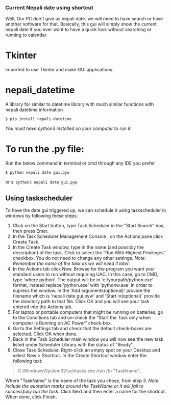### Current Nepali date using shortcut
Well, Our PC don't give us nepali date. we will need to have search or have another software for that.
Basically, this gui will simply show the current nepali date if you ever want to have a quick look without searching or running to calendar.
# Tkinter
Imported to use Tkinter and make GUI applications.

# nepali_datetime
A library for similar to datetime library with much similar functions with nepali datetime information

` $ pip install nepali-datetime `

*You must have python3 installed on your computer to run it.*

# To run the .py file:
Run the below command in terminal or cmd through any IDE you prefer

` $ python nepali date gui.pyw `

or 
` $ python3 nepali date gui.pyw `


## Using taskscheduler
To have the date gui triggered up, we can schedule it using taskscheduler in windows by following these steps:

1. Click on the Start button, type Task Scheduler in the "Start Search" box, then press Enter.
2. In the Task Scheduler Management Console , on the Actions pane click Create Task.
3. In the Create Task window, type in the name (and possibly the description) of the task. 
  Click to select the “Run With Highest Privileges” checkbox. You do not need to change any other settings. 
  *Note: Remember the name of the task as we will need it later.*
4. In the Actions tab click New. Browse for the program you want your standard users to run without requiring UAC.
  In this case, go to CMD, type 'where python'. 
  The output will be in 'c:/yourpath/python.exe' format, instead replace 'python.exe' with 'pythonw.exe' in order to supress the window. 
  In the 'Add arguments(optional)' provide the filename which is 'nepali date gui.pyw' and 'Start in(optional)' provide the directory path to that file. 
  Click OK and you will see your task entered into the Actions tab.
5. For laptop or portable computers that might be running on batteries, go to the Conditions tab and un-check the “Start the Task only when computer is Running on AC Power” check-box.
6. Go to the Settings tab and check that the default check-boxes are selected. Click OK when done.
7. Back in the Task Scheduler main window you will now see the new task listed under Scheduler Library with the status of "Ready".
8. Close Task Scheduler. Right-click an empty spot on your Desktop and select New > Shortcut. In the Create Shortcut window enter the following text:
  
> C:\Windows\System32\schtasks.exe /run /tn "TaskName".

Where "TaskName" is the name of the task you chose, from step 3. 
*Note: Include the quotation marks around the TaskName or it will fail to successfully run the task.*
Click Next and then enter a name for the shortcut. 
When done, click Finish.